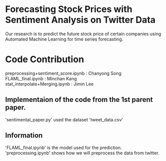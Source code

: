 # Forecasting Stock Prices with Sentiment Analysis on Twitter Data
Our research is to predict the future stock price of certain companies using Automated Machine Learning for time series forecasting.

# Code Contribution
preprocessing+sentiment_score.ipynb : Chanyong Song <br />
FLAML_final.ipynb : Minchan Kang <br />
stat_interpolate+Merging.ipynb : Jimin Lee

## Implementaion of the code from the 1st parent paper.
'sentimental_paper.py' used the dataset 'tweet_data.csv'

## Information
'FLAML_final.ipynb' is the model used for the prediction. <br />
'preprocessing.ipynb' shows how we will preprocess the data from twitter.
